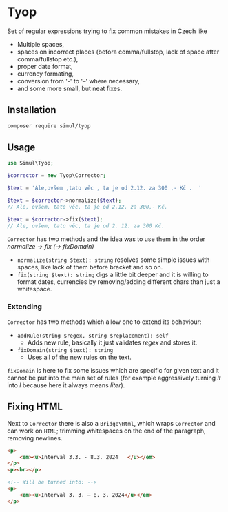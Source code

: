 # Tyop

Set of regular expressions trying to fix common mistakes in Czech like
- Multiple spaces,
- spaces on incorrect places (befora comma/fullstop, lack of space after comma/fullstop etc.),
- proper date format,
- currency formating,
- conversion from '-' to '–' where necessary,
- and some more small, but neat fixes.

## Installation

```bash
composer require simul/tyop
```

## Usage

```php
use Simul\Tyop;

$corrector = new Tyop\Corrector;

$text = 'Ale,ovšem ,tato věc , ta je od 2.12. za 300 ,- Kč .  '

$text = $corrector->normalize($text);
// Ale, ovšem, tato věc, ta je od 2.12. za 300,- Kč.

$text = $corrector->fix($text);
// Ale, ovšem, tato věc, ta je od 2. 12. za 300 Kč.
```

`Corrector` has two methods and the idea was to use them in the order _normalize -> fix (-> fixDomain)_
- `normalize(string $text): string` resolves some simple issues with spaces, like lack of them before bracket and so on.
- `fix(string $text): string` digs a little bit deeper and it is willing to format dates, currencies by removing/adding different chars than just a whitespace.

### Extending

`Corrector` has two methods which allow one to extend its behaviour:
- `addRule(string $regex, string $replacement): self`
  - Adds new rule, basically it just validates _regex_ and stores it.
- `fixDomain(string $text): string`
  - Uses all of the new rules on the text.

`fixDomain` is here to fix some issues which are specific for given text and it cannot be put into the main set of rules (for example aggressively turning _lt_ into _l_ because here it always means _liter_).

## Fixing HTML

Next to `Corrector` there is also a `Bridge\Html`, which wraps `Corrector` and can work on `HTML`; trimming whitespaces on the end of the paragraph, removing newlines.

```html
<p>
	<em><u>Interval 3.3. - 8.3. 2024   </u></em>
</p>
<p><br></p>

<!-- Will be turned into: -->
<p>
	<em><u>Interval 3. 3. – 8. 3. 2024</u></em>
</p>
```
